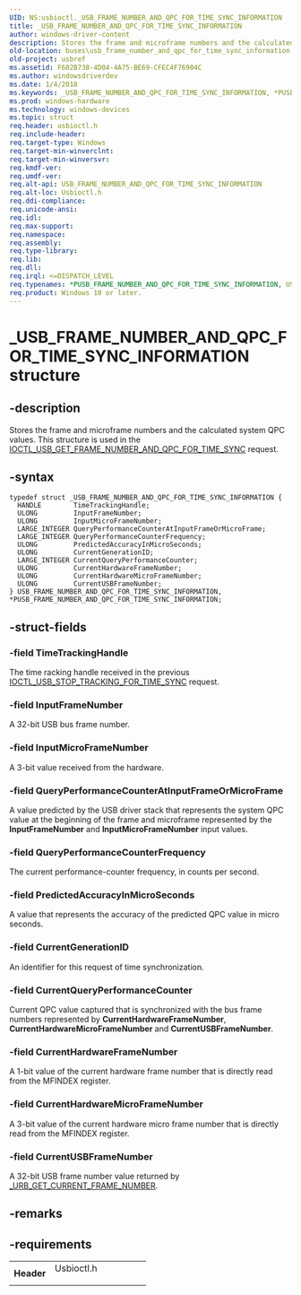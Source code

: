 ```yaml
---
UID: NS:usbioctl._USB_FRAME_NUMBER_AND_QPC_FOR_TIME_SYNC_INFORMATION
title: _USB_FRAME_NUMBER_AND_QPC_FOR_TIME_SYNC_INFORMATION
author: windows-driver-content
description: Stores the frame and microframe numbers and the calculated system QPC values. This structure is used in the IOCTL_USB_GET_FRAME_NUMBER_AND_QPC_FOR_TIME_SYNC request.
old-location: buses\usb_frame_number_and_qpc_for_time_sync_information.htm
old-project: usbref
ms.assetid: F602B738-4D04-4A75-BE69-CFEC4F76904C
ms.author: windowsdriverdev
ms.date: 1/4/2018
ms.keywords: _USB_FRAME_NUMBER_AND_QPC_FOR_TIME_SYNC_INFORMATION, *PUSB_FRAME_NUMBER_AND_QPC_FOR_TIME_SYNC_INFORMATION, USB_FRAME_NUMBER_AND_QPC_FOR_TIME_SYNC_INFORMATION
ms.prod: windows-hardware
ms.technology: windows-devices
ms.topic: struct
req.header: usbioctl.h
req.include-header: 
req.target-type: Windows
req.target-min-winverclnt: 
req.target-min-winversvr: 
req.kmdf-ver: 
req.umdf-ver: 
req.alt-api: USB_FRAME_NUMBER_AND_QPC_FOR_TIME_SYNC_INFORMATION
req.alt-loc: Usbioctl.h
req.ddi-compliance: 
req.unicode-ansi: 
req.idl: 
req.max-support: 
req.namespace: 
req.assembly: 
req.type-library: 
req.lib: 
req.dll: 
req.irql: <=DISPATCH_LEVEL
req.typenames: *PUSB_FRAME_NUMBER_AND_QPC_FOR_TIME_SYNC_INFORMATION, USB_FRAME_NUMBER_AND_QPC_FOR_TIME_SYNC_INFORMATION
req.product: Windows 10 or later.
---
```


# _USB_FRAME_NUMBER_AND_QPC_FOR_TIME_SYNC_INFORMATION structure



## -description
Stores the frame and microframe numbers and the calculated system QPC values. This structure is used in the <a href="..\usbioctl\ni-usbioctl-ioctl_usb_get_frame_number_and_qpc_for_time_sync.md">IOCTL_USB_GET_FRAME_NUMBER_AND_QPC_FOR_TIME_SYNC</a> request.



## -syntax

````
typedef struct _USB_FRAME_NUMBER_AND_QPC_FOR_TIME_SYNC_INFORMATION {
  HANDLE        TimeTrackingHandle;
  ULONG         InputFrameNumber;
  ULONG         InputMicroFrameNumber;
  LARGE_INTEGER QueryPerformanceCounterAtInputFrameOrMicroFrame;
  LARGE_INTEGER QueryPerformanceCounterFrequency;
  ULONG         PredictedAccuracyInMicroSeconds;
  ULONG         CurrentGenerationID;
  LARGE_INTEGER CurrentQueryPerformanceCounter;
  ULONG         CurrentHardwareFrameNumber;
  ULONG         CurrentHardwareMicroFrameNumber;
  ULONG         CurrentUSBFrameNumber;
} USB_FRAME_NUMBER_AND_QPC_FOR_TIME_SYNC_INFORMATION, *PUSB_FRAME_NUMBER_AND_QPC_FOR_TIME_SYNC_INFORMATION;
````


## -struct-fields

### -field TimeTrackingHandle

The time racking handle received in the previous <a href="..\usbioctl\ni-usbioctl-ioctl_usb_stop_tracking_for_time_sync.md">IOCTL_USB_STOP_TRACKING_FOR_TIME_SYNC</a> request.


### -field InputFrameNumber

A 32-bit USB bus frame number. 


### -field InputMicroFrameNumber

A 3-bit value received from the hardware. 


### -field QueryPerformanceCounterAtInputFrameOrMicroFrame

A value predicted by the USB driver stack that represents the system QPC value at the beginning of the frame and microframe represented by the <b>InputFrameNumber</b> and <b>InputMicroFrameNumber</b> input values.  




### -field QueryPerformanceCounterFrequency

The current performance-counter frequency, in counts per second.


### -field PredictedAccuracyInMicroSeconds

A value that represents the accuracy of the predicted QPC value in micro seconds. 




### -field CurrentGenerationID

An identifier for this request of time synchronization. 


### -field CurrentQueryPerformanceCounter

Current QPC value captured that is synchronized with the bus frame numbers represented by <b>CurrentHardwareFrameNumber</b>, <b>CurrentHardwareMicroFrameNumber</b> and <b>CurrentUSBFrameNumber</b>. 



 



### -field CurrentHardwareFrameNumber

A 1-bit value of the current hardware frame number that is directly read  from the MFINDEX register. 




### -field CurrentHardwareMicroFrameNumber

A 3-bit value of the current hardware micro frame number that is  directly read from the MFINDEX register. 




### -field CurrentUSBFrameNumber

A 32-bit USB frame number value returned by <a href="..\usb\ns-usb-_urb_get_current_frame_number.md">_URB_GET_CURRENT_FRAME_NUMBER</a>.


## -remarks


## -requirements
<table>
<tr>
<th width="30%">
Header

</th>
<td width="70%">
<dl>
<dt>Usbioctl.h</dt>
</dl>
</td>
</tr>
</table>